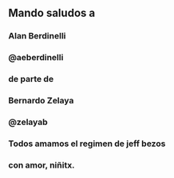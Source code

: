 ## Mando saludos a
### Alan Berdinelli
### @aeberdinelli
### 
### de parte de 
### Bernardo Zelaya
### @zelayab
### 
### Todos amamos el regimen de jeff bezos
### con amor, niñitx.
##
#